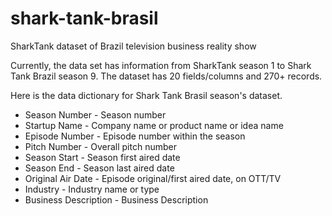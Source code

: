 # shark-tank-brasil
SharkTank dataset of Brazil television business reality show

Currently, the data set has information from SharkTank season 1 to Shark Tank Brazil season 9. The dataset has 20 fields/columns and 270+ records.

Here is the data dictionary for Shark Tank Brasil season's dataset.

- Season Number - Season number
- Startup Name - Company name or product name or idea name
- Episode Number - Episode number within the season
- Pitch Number - Overall pitch number
- Season Start - Season first aired date
- Season End - Season last aired date
- Original Air Date - Episode original/first aired date, on OTT/TV
- Industry - Industry name or type
- Business Description - Business Description
